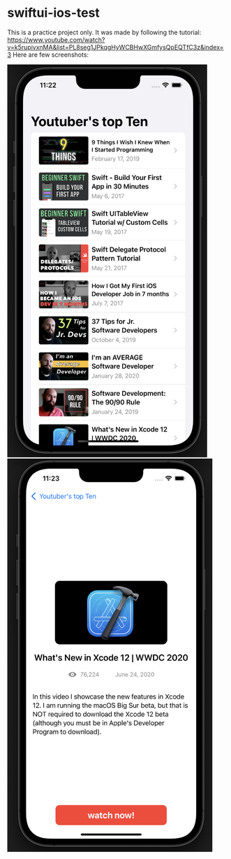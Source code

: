 # swiftui-ios-test
This is a practice project only. It was made by following the tutorial:  https://www.youtube.com/watch?v=k5rupivxnMA&list=PL8seg1JPkqgHyWCBHwXGmfysQpEQTfC3z&index=3 Here are few screenshots:





![This is an image](https://github.com/appsaprinsky/swiftui-ios-test/blob/main/images/1.png)
![This is an image](https://github.com/appsaprinsky/swiftui-ios-test/blob/main/images/2.png)
